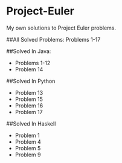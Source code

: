 # Project-Euler
My own solutions to Project Euler problems. 

##All Solved Problems:
Problems 1-17
 
##Solved In Java:
 - Problems 1-12
 - Problem 14

##Solved In Python
 - Problem 13
 - Problem 15
 - Problem 16
 - Problem 17

##Solved In Haskell
 - Problem 1
 - Problem 4
 - Problem 5
 - Problem 9
